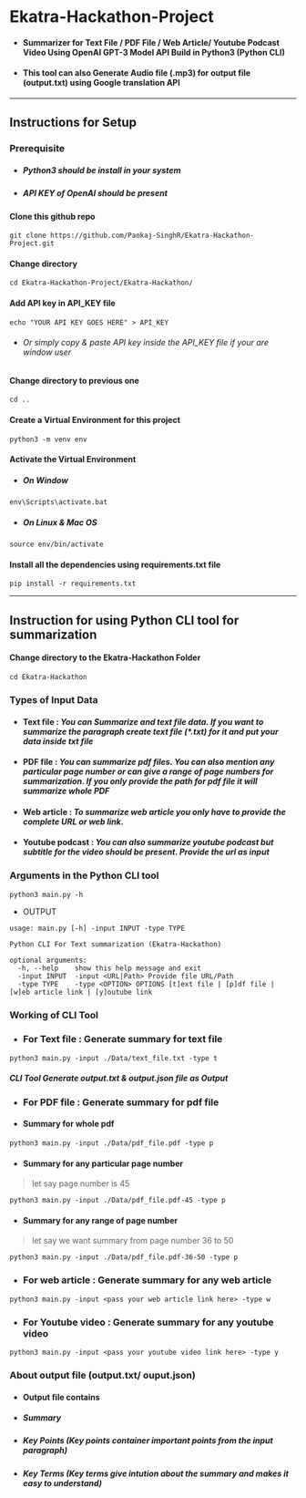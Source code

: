 # Ekatra-Hackathon-Project
- #### Summarizer for Text File / PDF File / Web Article/ Youtube Podcast Video Using OpenAI GPT-3 Model API Build in Python3 (Python CLI)
- #### This tool can also Generate Audio file (.mp3) for output file (output.txt) using Google translation API
---
## Instructions for Setup
### Prerequisite
- ##### Python3 should be install in your system 
- ##### API KEY of OpenAI should be present
#### Clone this github repo
```
git clone https://github.com/Pankaj-SinghR/Ekatra-Hackathon-Project.git
```
#### Change directory
```
cd Ekatra-Hackathon-Project/Ekatra-Hackathon/
```
#### Add API key in API_KEY file
```
echo "YOUR API KEY GOES HERE" > API_KEY
```
- ######  Or simply copy & paste API key inside the API_KEY file if your are window user
#### Change directory to previous one
```
cd ..
```
#### Create a Virtual Environment for this project
```
python3 -m venv env
```
#### Activate the Virtual Environment
- ##### On Window
```
env\Scripts\activate.bat
```
- ##### On Linux & Mac OS
```
source env/bin/activate
```
#### Install all the dependencies using requirements.txt file
```
pip install -r requirements.txt 
```
---
## Instruction for using Python CLI tool for summarization
#### Change directory to the Ekatra-Hackathon Folder
```
cd Ekatra-Hackathon
```
### Types of Input Data
- #### Text file : <i> You can Summarize and text file data. If you want to summarize the paragraph create text file (*.txt) for it and put your data inside txt file </i>
- #### PDF file : <i> You can summarize pdf files. You can also mention any particular page number or can give a range of page numbers for summarization. If you only provide the path for pdf file it will summarize whole PDF </i>
- #### Web article : <i> To summarize web article you only have to provide the complete URL or web link. </i>
- #### Youtube podcast : <i> You can also summarize youtube podcast but subtitle for the video should be present. Provide the url as input </i>

### Arguments in the Python CLI tool
```
python3 main.py -h
```
- OUTPUT
```
usage: main.py [-h] -input INPUT -type TYPE

Python CLI For Text summarization (Ekatra-Hackathon)

optional arguments:
  -h, --help    show this help message and exit
  -input INPUT  -input <URL|Path> Provide file URL/Path
  -type TYPE    -type <OPTION> OPTIONS [t]ext file | [p]df file | [w]eb article link | [y]outube link
```

### Working of CLI Tool
- ### For Text file : Generate summary for text file
```
python3 main.py -input ./Data/text_file.txt -type t
```
##### CLI Tool Generate output.txt & output.json file as Output

- ### For PDF file : Generate summary for pdf file
- #### Summary for whole pdf
```
python3 main.py -input ./Data/pdf_file.pdf -type p
```
- #### Summary for any particular page number 
> let say page number is 45

```
python3 main.py -input ./Data/pdf_file.pdf-45 -type p
```
- #### Summary for any range of page number
> let say we want summary from page number 36 to 50

```
python3 main.py -input ./Data/pdf_file.pdf-36-50 -type p
```
- ### For web article : Generate summary for any web article
```
python3 main.py -input <pass your web article link here> -type w
```
- ### For Youtube video : Generate summary for any youtube video
```
python3 main.py -input <pass your youtube video link here> -type y
```
### About output file (output.txt/ ouput.json)
- #### Output file contains 
- ##### Summary
- ##### Key Points (Key points container important points from the input paragraph)
- ##### Key Terms (Key terms give intution about the summary and makes it easy to understand)

